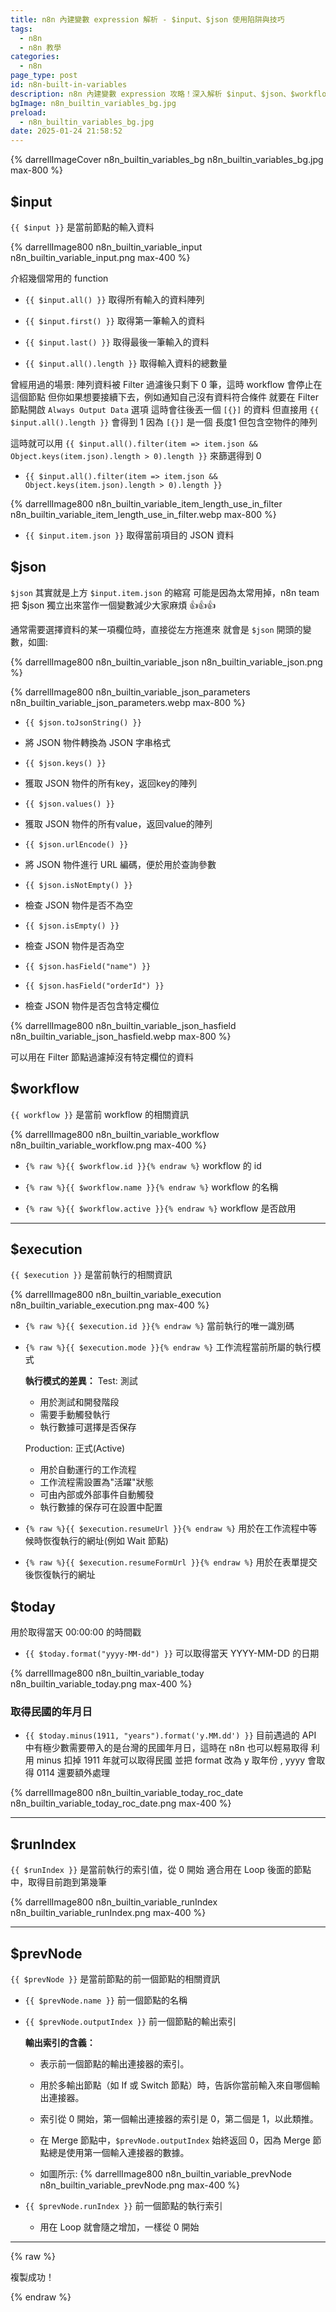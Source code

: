 ```yaml
---
title: n8n 內建變數 expression 解析 - $input、$json 使用陷阱與技巧
tags:
  - n8n
  - n8n 教學
categories:
  - n8n
page_type: post
id: n8n-built-in-variables
description: n8n 內建變數 expression 攻略！深入解析 $input、$json、$workflow 參數的使用陷阱、常見錯誤與進階技巧。實測分享變數呼叫最佳實踐，避開新手常踩的雷。
bgImage: n8n_builtin_variables_bg.jpg
preload:
  - n8n_builtin_variables_bg.jpg
date: 2025-01-24 21:58:52
---
```


{% darrellImageCover n8n_builtin_variables_bg n8n_builtin_variables_bg.jpg max-800 %}

## $input

`{{ $input }}` 是當前節點的輸入資料

{% darrellImage800 n8n_builtin_variable_input n8n_builtin_variable_input.png max-400 %}

介紹幾個常用的 function

- <a class="copyable" href="javascript:void(0);" onclick="copyCode(this)">`{{ $input.all() }}`</a>
  取得所有輸入的資料陣列

- <a class="copyable" href="javascript:void(0);" onclick="copyCode(this)">`{{ $input.first() }}`</a>
  取得第一筆輸入的資料

- <a class="copyable" href="javascript:void(0);" onclick="copyCode(this)">`{{ $input.last() }}`</a>
  取得最後一筆輸入的資料
  
- <a class="copyable" href="javascript:void(0);" onclick="copyCode(this)">`{{ $input.all().length }}`</a>
  取得輸入資料的總數量

曾經用過的場景: 陣列資料被 Filter 過濾後只剩下 0 筆，這時 workflow 會停止在這個節點
但你如果想要接續下去，例如通知自己沒有資料符合條件
就要在 Filter 節點開啟 `Always Output Data` 選項
這時會往後丟一個 `[{}]` 的資料
但直接用 `{{ $input.all().length }}` 會得到 1
因為 `[{}]` 是一個 長度1 但包含空物件的陣列

這時就可以用 `{{ $input.all().filter(item => item.json && Object.keys(item.json).length > 0).length }}` 來篩選得到 0
- <a class="copyable" href="javascript:void(0);" onclick="copyCode(this)">`{{ $input.all().filter(item => item.json && Object.keys(item.json).length > 0).length }}`</a>


{% darrellImage800 n8n_builtin_variable_item_length_use_in_filter n8n_builtin_variable_item_length_use_in_filter.webp max-800 %}

- <a class="copyable" href="javascript:void(0);" onclick="copyCode(this)">`{{ $input.item.json }}`</a>
  取得當前項目的 JSON 資料

## $json

`$json` 其實就是上方 `$input.item.json` 的縮寫
可能是因為太常用掉，n8n team 把 $json 獨立出來當作一個變數減少大家麻煩 👍👍👍

通常需要選擇資料的某一項欄位時，直接從左方拖進來
就會是 `$json` 開頭的變數，如圖:

{% darrellImage800 n8n_builtin_variable_json n8n_builtin_variable_json.png %}

{% darrellImage800 n8n_builtin_variable_json_parameters n8n_builtin_variable_json_parameters.webp max-800 %}

- <a class="copyable" href="javascript:void(0);" onclick="copyCode(this)">`{{ $json.toJsonString() }}`</a>
- 將 JSON 物件轉換為 JSON 字串格式

- <a class="copyable" href="javascript:void(0);" onclick="copyCode(this)">`{{ $json.keys() }}`</a>
- 獲取 JSON 物件的所有key，返回key的陣列

- <a class="copyable" href="javascript:void(0);" onclick="copyCode(this)">`{{ $json.values() }}`</a>
- 獲取 JSON 物件的所有value，返回value的陣列

- <a class="copyable" href="javascript:void(0);" onclick="copyCode(this)">`{{ $json.urlEncode() }}`</a>
- 將 JSON 物件進行 URL 編碼，便於用於查詢參數

- <a class="copyable" href="javascript:void(0);" onclick="copyCode(this)">`{{ $json.isNotEmpty() }}`</a>
- 檢查 JSON 物件是否不為空

- <a class="copyable" href="javascript:void(0);" onclick="copyCode(this)">`{{ $json.isEmpty() }}`</a>
- 檢查 JSON 物件是否為空

- <a class="copyable" href="javascript:void(0);" onclick="copyCode(this)">`{{ $json.hasField("name") }}`</a>
- <a class="copyable" href="javascript:void(0);" onclick="copyCode(this)">`{{ $json.hasField("orderId") }}`</a>
- 檢查 JSON 物件是否包含特定欄位

{% darrellImage800 n8n_builtin_variable_json_hasfield n8n_builtin_variable_json_hasfield.webp max-800 %}

可以用在 Filter 節點過濾掉沒有特定欄位的資料



## $workflow

`{{ workflow }}` 是當前 workflow 的相關資訊

{% darrellImage800 n8n_builtin_variable_workflow n8n_builtin_variable_workflow.png max-400   %} 

- <a class="copyable" href="javascript:void(0);" onclick="copyCode(this)">`{% raw %}{{ $workflow.id }}{% endraw %}`</a>
  workflow 的 id

- <a class="copyable" href="javascript:void(0);" onclick="copyCode(this)">`{% raw %}{{ $workflow.name }}{% endraw %}`</a>
  workflow 的名稱

- <a class="copyable" href="javascript:void(0);" onclick="copyCode(this)">`{% raw %}{{ $workflow.active }}{% endraw %}`</a>
  workflow 是否啟用

---

## $execution

`{{ $execution }}` 是當前執行的相關資訊

{% darrellImage800 n8n_builtin_variable_execution n8n_builtin_variable_execution.png max-400   %}

- <a class="copyable" href="javascript:void(0);" onclick="copyCode(this)">`{% raw %}{{ $execution.id }}{% endraw %}`</a>
  當前執行的唯一識別碼

- <a class="copyable" href="javascript:void(0);" onclick="copyCode(this)">`{% raw %}{{ $execution.mode }}{% endraw %}`</a>
  工作流程當前所屬的執行模式

  **執行模式的差異：**
  Test: 測試
    - 用於測試和開發階段
    - 需要手動觸發執行
    - 執行數據可選擇是否保存

  Production: 正式(Active)
    - 用於自動運行的工作流程
    - 工作流程需設置為"活躍"狀態
    - 可由內部或外部事件自動觸發
    - 執行數據的保存可在設置中配置

- <a class="copyable" href="javascript:void(0);" onclick="copyCode(this)">`{% raw %}{{ $execution.resumeUrl }}{% endraw %}`</a>
  用於在工作流程中等候時恢復執行的網址(例如 Wait 節點)

- <a class="copyable" href="javascript:void(0);" onclick="copyCode(this)">`{% raw %}{{ $execution.resumeFormUrl }}{% endraw %}`</a>
  用於在表單提交後恢復執行的網址

## $today

用於取得當天 00:00:00 的時間戳

- <a class="copyable" href="javascript:void(0);" onclick="copyCode(this)">`{{ $today.format("yyyy-MM-dd") }}`</a>
  可以取得當天 YYYY-MM-DD 的日期
  
{% darrellImage800 n8n_builtin_variable_today n8n_builtin_variable_today.png max-400 %}

### 取得民國的年月日

- <a class="copyable" href="javascript:void(0);" onclick="copyCode(this)">`{{ $today.minus(1911, "years").format('y.MM.dd') }}`</a>
  目前遇過的 API 中有極少數需要帶入的是台灣的民國年月日，這時在 n8n 也可以輕易取得
  利用 minus 扣掉 1911 年就可以取得民國
  並把 format 改為 y 取年份 , yyyy 會取得 0114 還要額外處理

{% darrellImage800 n8n_builtin_variable_today_roc_date n8n_builtin_variable_today_roc_date.png max-400 %}

---

## $runIndex

`{{ $runIndex }}` 是當前執行的索引值，從 0 開始
適合用在 Loop 後面的節點中，取得目前跑到第幾筆

{% darrellImage800 n8n_builtin_variable_runIndex n8n_builtin_variable_runIndex.png max-400 %}

---

## $prevNode

`{{ $prevNode }}` 是當前節點的前一個節點的相關資訊

- <a class="copyable" href="javascript:void(0);" onclick="copyCode(this, '{{ $prevNode.name }}')">`{{ $prevNode.name }}`</a>
  前一個節點的名稱

- <a class="copyable" href="javascript:void(0);" onclick="copyCode(this, '{{ $prevNode.outputIndex }}')">`{{ $prevNode.outputIndex }}`</a>
  前一個節點的輸出索引

  **輸出索引的含義：**
  - 表示前一個節點的輸出連接器的索引。
  - 用於多輸出節點（如 If 或 Switch 節點）時，告訴你當前輸入來自哪個輸出連接器。
  - 索引從 0 開始，第一個輸出連接器的索引是 0，第二個是 1，以此類推。
  - 在 Merge 節點中，`$prevNode.outputIndex` 始終返回 0，因為 Merge 節點總是使用第一個輸入連接器的數據。

  - 如圖所示: 
{% darrellImage800 n8n_builtin_variable_prevNode n8n_builtin_variable_prevNode.png max-400 %}

- <a class="copyable" href="javascript:void(0);" onclick="copyCode(this, '{{ $prevNode.runIndex }}')">`{{ $prevNode.runIndex }}`</a>
  前一個節點的執行索引
  - 用在 Loop 就會隨之增加，一樣從 0 開始
  
---

{% raw %}
<div id="copyNotification">複製成功！</div>
<style>
  li a.copyable {
    cursor: url('data:image/svg+xml;utf8,<svg xmlns="http://www.w3.org/2000/svg" width="24" height="24" viewBox="0 0 24 24" fill="none" stroke="currentColor" stroke-width="2" stroke-linecap="round" stroke-linejoin="round"><rect width="24" height="24" fill="white" stroke="none"/><path d="M16 4h2a2 2 0 0 1 2 2v14a2 2 0 0 1-2 2H6a2 2 0 0 1-2-2V6a2 2 0 0 1 2-2h2"></path><rect x="8" y="2" width="8" height="4" rx="1" ry="1"></rect></svg>') 12 12, copy;
    position: relative;
    text-decoration: none;
    display: inline-flex;
    align-items: center;
    gap: 5px;
  }

  .copy-icon {
    width: 16px;
    height: 16px;
    opacity: 0.6;
    transition: all 0.3s ease;
  }

  .copyable:hover .copy-icon {
    opacity: 1;
    transform: scale(1.1);
  }

  .copy-icon-hover {
    position: absolute;
    left: 0;
    opacity: 0;
    transition: opacity 0.3s ease;
  }

  .copyable:hover .copy-icon-hover {
    opacity: 1;
  }

  .copyable:hover .copy-icon-default {
    opacity: 0;
  }

  #copyNotification {
    position: absolute;
    background-color: rgba(76, 175, 80, 0.85);
    color: #FFFFFF;
    padding: 4px 10px;
    border-radius: 3px;
    font-size: 12px;
    display: none;
    opacity: 0;
    transform: translateY(10px);
    transition: all 0.3s cubic-bezier(0.4, 0, 0.2, 1);
    z-index: 1000;
    backdrop-filter: blur(4px);
    box-shadow: 0 2px 8px rgba(0, 0, 0, 0.1);
    border: 1px solid rgba(255, 255, 255, 0.15);
    font-weight: 400;
    letter-spacing: 0.3px;
  }

  #copyNotification.show {
    opacity: 1;
    transform: translateY(0);
  }
</style>

<script>
    const copyIconTemplate = `
      <div class="icon-container">
        <svg class="copy-icon copy-icon-default" viewBox="0 0 24 24" fill="none" stroke="currentColor" stroke-width="2" stroke-linecap="round" stroke-linejoin="round">
            <rect x="9" y="9" width="13" height="13" rx="2" ry="2"></rect>
            <path d="M5 15H4a2 2 0 0 1-2-2V4a2 2 0 0 1 2-2h9a2 2 0 0 1 2 2v1"></path>
        </svg>
        <svg class="copy-icon copy-icon-hover" viewBox="0 0 24 24" fill="none" stroke="currentColor" stroke-width="2" stroke-linecap="round" stroke-linejoin="round">
            <path d="M16 4h2a2 2 0 0 1 2 2v14a2 2 0 0 1-2 2H6a2 2 0 0 1-2-2V6a2 2 0 0 1 2-2h2"></path>
            <rect x="8" y="2" width="8" height="4" rx="1" ry="1"></rect>
        </svg>
      </div>`;

    document.addEventListener('DOMContentLoaded', function() {
        document.querySelectorAll('.copyable').forEach(element => {
            element.insertAdjacentHTML('afterbegin', copyIconTemplate);
        });
    });

    function copyToClipboard(element, text) {
        navigator.clipboard.writeText(text).then(function() {
            showNotification(element);
        }, function(err) {
            console.error('複製失敗', err);
        });
    }

    function copyCode(element) {
        const text = element.querySelector('code').textContent;
        navigator.clipboard.writeText(text).then(function() {
            showNotification(element);
        }, function(err) {
            console.error('複製失敗', err);
        });
    }

    function showNotification(element) {
      var notification = document.getElementById('copyNotification');
      var rect = element.getBoundingClientRect();

      notification.style.position = 'absolute';
      notification.style.top = (rect.top + window.scrollY) + 'px';
      notification.style.left = (rect.right + 10 + window.scrollX) + 'px';

      notification.style.display = 'block';
      requestAnimationFrame(() => {
        notification.classList.add('show');
      });

      setTimeout(function() {
        notification.classList.remove('show');
        setTimeout(function() {
          notification.style.display = 'none';
        }, 300);
      }, 2000);
    }
</script>
{% endraw %}